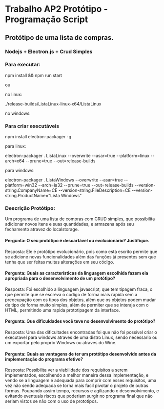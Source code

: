 # Trabalho AP2 Protótipo - Programação Script

## Protótipo de uma lista de compras.

### Nodejs + Electron.js + Crud Simples

### Para executar: 

npm install && npm run start

ou 

no linux:

./release-builds/ListaLinux-linux-x64/ListaLinux

no windows:



### Para criar executáveis

npm install electron-packager -g

para linux:

electron-packager . ListaLinux --overwrite --asar=true --platform=linux --arch=x64 --prune=true --out=release-builds

para windows:

electron-packager . ListaWindows --overwrite --asar=true --platform=win32 --arch=ia32 --prune=true --out=release-builds --version-string.CompanyName=CE --version-string.FileDescription=CE --version-string.ProductName="Lista Windows"

### Descrição Protótipo:

Um programa de uma lista de compras com CRUD simples, que possibilita adicionar novos itens e suas quantidades, e armazena após seu fechamento atravez do localstorage.

#### Pergunta: O seu protótipo é descartável ou evolucionário? Justifique.

Resposta: Ele é protótipo evolucionário, pois como está escrito permite que se adicione novas funcionalidades além das funções já presentes sem que tenha que ser feitas muitas alterações em seu código.
 
#### Pergunta: Quais as características da linguagem escolhida fazem ela apropriada para o desenvolvimento de um protótipo? 

Resposta: Foi escolhido a linguagem javascript, que tem tipagem fraca, o que permite que se escreva o codigo de forma mais rapida sem a preocupação com os tipos dos objetos, além que os objetos podem mudar de tipo de forma muito simples, além de permiter que se interaja com o HTML, permitindo uma rapida prototipagem da interface. 

#### Pergunta: Que dificuldades você teve no desenvolvimento do protótipo?

Resposta: Uma das dificultades encontradas foi que não foi possivel criar o executavel para windows atraves de uma distro Linux, sendo necessario ou um exportar pelo proprio Windows ou atraves do Wine.

#### Pergunta: Quais as vantagens de ter um protótipo desenvolvido antes da implementação do programa efetivo?

Resposta: Possibilita ver a viabilidade dos requisitos a serem implementados, escolhendo a melhor maneira dessa implementação, e vendo se a linguagem é adequada para comprir com esses requisitos, uma vez não sendo adequada se torna mais facil pivotar o projeto de outras formas. Poupando assim tempo, recursos e agilizando o desenvolvimento, e evitando eventuais riscos que poderiam surgir no programa final que não seriam vistos se não com o uso de prototipos. 